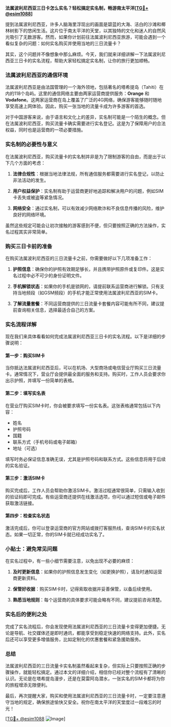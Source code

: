 **法属波利尼西亚三日卡怎么实名？轻松搞定实名制，畅游南太平洋[[TG💪+ @esim1088](https://t.me/s/esim1088)]**

提到法属波利尼西亚，许多人脑海里浮现出的画面是碧蓝的大海、洁白的沙滩和椰林树影下的悠闲生活。这片位于南太平洋的天堂，以其独特的文化和迷人的自然风光吸引了无数游客。然而，如果你计划前往法属波利尼西亚旅游，可能会遇到一个看似复杂的问题：如何实名购买并使用当地的三日流量卡？

其实，这个问题并不像想象中那么麻烦。今天，我们就来详细讲解一下法属波利尼西亚三日卡的实名流程，帮助大家轻松搞定实名制，让你的旅行更加顺畅。

### 法属波利尼西亚的通信环境

法属波利尼西亚是由法国管理的一个海外领地，包括著名的塔希提岛（Tahiti）在内的118个岛屿。这里的通信网络主要由两家运营商提供服务：**Orange** 和 **Vodafone**。这两家运营商在岛上覆盖了广泛的4G网络，确保游客能够随时随地享受高速上网体验。因此，购买一张当地的流量卡成为许多游客的首选。

对于中国游客来说，由于语言和文化上的差异，实名制可能是一个陌生的概念。但在法属波利尼西亚，购买流量卡确实需要进行实名登记。这是为了保障用户的合法权益，同时也是运营商的一项必要措施。

### 实名制的必要性与意义

在法属波利尼西亚，购买流量卡的实名制并非是为了限制游客的自由，而是出于以下几个方面的考虑：

1. **法律合规性**：根据当地法律法规，所有通信服务都需要进行实名登记，以防止非法活动的发生。
   
2. **用户权益保护**：实名制有助于运营商更好地追踪和解决用户的问题，例如SIM卡丢失或被盗等紧急情况。

3. **网络安全**：通过实名制，可以有效减少网络欺诈和不良信息传播的风险，维护良好的网络环境。

虽然这些规定可能会让初次接触的游客感到不便，但只要按照正确的方法操作，实名过程其实非常简单。

### 购买三日卡前的准备

在购买法属波利尼西亚的三日流量卡之前，你需要做好以下几项准备工作：

1. **护照信息**：确保你的护照有效期足够长，并且携带护照原件或复印件。这是实名过程中必不可少的身份证明文件。

2. **手机解锁状态**：如果你的手机是锁网的，请提前联系运营商进行解锁。只有支持当地频段（如GSM频段）的手机才能正常使用法属波利尼西亚的SIM卡。

3. **了解流量套餐**：不同运营商提供的三日流量卡套餐内容可能有所不同，建议提前查询相关信息，选择最适合自己的方案。

### 实名流程详解

现在我们来具体看看如何完成法属波利尼西亚三日卡的实名流程。以下是详细的步骤说明：

#### 第一步：购买SIM卡
当你抵达法属波利尼西亚后，可以在机场、大型商场或电信营业厅购买三日流量卡。通常情况下，营业厅会提供最全面的服务和支持。购买时，工作人员会要求你出示护照，并填写一份简单的表格。

#### 第二步：填写实名表
在营业厅购买SIM卡时，你会被要求填写一份实名表。这张表格通常包括以下内容：
- 姓名
- 护照号码
- 国籍
- 联系方式（手机号码或电子邮箱）
- 地址（可选）

填写时务必保证信息准确无误，尤其是护照号码和联系方式。这些信息将用于后续的实名验证。

#### 第三步：激活SIM卡
购买完成后，工作人员会帮助你激活SIM卡。激活过程通常很简单，只需输入收到的验证码即可完成。有些运营商还提供在线激活选项，你可以通过短信或电子邮件获取激活链接。

#### 第四步：检查实名状态
激活完成后，你可以登录运营商的官方网站或拨打客服热线，查询SIM卡的实名状态。如果一切正常，你的SIM卡就已经成功实名了。

### 小贴士：避免常见问题

在实名过程中，有一些小细节需要注意，以免出现不必要的麻烦：

1. **及时更新信息**：如果你的护照信息发生变化（如更换护照），请及时通知运营商更新资料。

2. **保管好收据**：购买SIM卡时，记得索取收据并妥善保管，以备后续使用。

3. **熟悉当地规则**：每个运营商的具体要求可能会略有不同，建议提前咨询清楚。

### 实名后的便利之处

完成了实名流程后，你会发现使用法属波利尼西亚的三日流量卡变得更加便捷。无论是导航、社交媒体还是即时通讯，都能享受到稳定快速的网络支持。此外，实名后还可以享受更多增值服务，比如定制化的优惠套餐和紧急援助服务。

### 总结

法属波利尼西亚的三日流量卡实名制虽然看起来复杂，但实际上只要按照正确的步骤操作，就能轻松搞定。通过本文的详细介绍，相信你已经对整个流程有了清晰的认识。无论是在塔希提岛漫步，还是在莫雷阿岛潜水，一张实名的SIM卡都将为你的旅程增添无限便利。

最后，再次提醒大家，购买和使用法属波利尼西亚的三日流量卡时，一定要注意遵守当地的规定，确保旅途愉快又安全。祝你在南太平洋的天堂度过一段难忘的时光！

[[TG💪+ @esim1088](https://t.me/s/esim1088) ![Image](https://i.postimg.cc/4NQfJmqS/Snipaste-2025-05-13-00-14-12.png)]